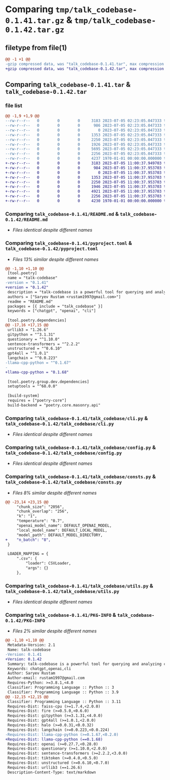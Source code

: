 # Comparing `tmp/talk_codebase-0.1.41.tar.gz` & `tmp/talk_codebase-0.1.42.tar.gz`

## filetype from file(1)

```diff
@@ -1 +1 @@
-gzip compressed data, was "talk_codebase-0.1.41.tar", max compression
+gzip compressed data, was "talk_codebase-0.1.42.tar", max compression
```

## Comparing `talk_codebase-0.1.41.tar` & `talk_codebase-0.1.42.tar`

### file list

```diff
@@ -1,9 +1,9 @@
--rw-r--r--   0        0        0     3183 2023-07-05 02:23:05.047333 talk_codebase-0.1.41/README.md
--rw-r--r--   0        0        0      986 2023-07-05 02:23:05.047333 talk_codebase-0.1.41/pyproject.toml
--rw-r--r--   0        0        0        0 2023-07-05 02:23:05.047333 talk_codebase-0.1.41/talk_codebase/__init__.py
--rw-r--r--   0        0        0     1353 2023-07-05 02:23:05.047333 talk_codebase-0.1.41/talk_codebase/cli.py
--rw-r--r--   0        0        0     2250 2023-07-05 02:23:05.047333 talk_codebase-0.1.41/talk_codebase/config.py
--rw-r--r--   0        0        0     1926 2023-07-05 02:23:05.047333 talk_codebase-0.1.41/talk_codebase/consts.py
--rw-r--r--   0        0        0     5695 2023-07-05 02:23:05.047333 talk_codebase-0.1.41/talk_codebase/llm.py
--rw-r--r--   0        0        0     2256 2023-07-05 02:23:05.047333 talk_codebase-0.1.41/talk_codebase/utils.py
--rw-r--r--   0        0        0     4237 1970-01-01 00:00:00.000000 talk_codebase-0.1.41/PKG-INFO
+-rw-r--r--   0        0        0     3183 2023-07-05 11:00:37.949703 talk_codebase-0.1.42/README.md
+-rw-r--r--   0        0        0      984 2023-07-05 11:00:37.953703 talk_codebase-0.1.42/pyproject.toml
+-rw-r--r--   0        0        0        0 2023-07-05 11:00:37.953703 talk_codebase-0.1.42/talk_codebase/__init__.py
+-rw-r--r--   0        0        0     1353 2023-07-05 11:00:37.953703 talk_codebase-0.1.42/talk_codebase/cli.py
+-rw-r--r--   0        0        0     2250 2023-07-05 11:00:37.953703 talk_codebase-0.1.42/talk_codebase/config.py
+-rw-r--r--   0        0        0     1946 2023-07-05 11:00:37.953703 talk_codebase-0.1.42/talk_codebase/consts.py
+-rw-r--r--   0        0        0     4921 2023-07-05 11:00:37.953703 talk_codebase-0.1.42/talk_codebase/llm.py
+-rw-r--r--   0        0        0     2256 2023-07-05 11:00:37.953703 talk_codebase-0.1.42/talk_codebase/utils.py
+-rw-r--r--   0        0        0     4230 1970-01-01 00:00:00.000000 talk_codebase-0.1.42/PKG-INFO
```

### Comparing `talk_codebase-0.1.41/README.md` & `talk_codebase-0.1.42/README.md`

 * *Files identical despite different names*

### Comparing `talk_codebase-0.1.41/pyproject.toml` & `talk_codebase-0.1.42/pyproject.toml`

 * *Files 13% similar despite different names*

```diff
@@ -1,10 +1,10 @@
 [tool.poetry]
 name = "talk-codebase"
-version = "0.1.41"
+version = "0.1.42"
 description = "talk-codebase is a powerful tool for querying and analyzing codebases."
 authors = ["Saryev Rustam <rustam1997@gmail.com>"]
 readme = "README.md"
 packages = [{ include = "talk_codebase" }]
 keywords = ["chatgpt", "openai", "cli"]
 
 [tool.poetry.dependencies]
@@ -17,16 +17,15 @@
 urllib3 = "1.26.6"
 gitpython = "^3.1.31"
 questionary = "^1.10.0"
 sentence-transformers = "^2.2.2"
 unstructured = "^0.6.10"
 gpt4all = "^1.0.1"
 langchain = "^0.0.223"
-llama-cpp-python = "^0.1.67"
-
+llama-cpp-python = "0.1.68"
 
 [tool.poetry.group.dev.dependencies]
 setuptools = "^68.0.0"
 
 [build-system]
 requires = ["poetry-core"]
 build-backend = "poetry.core.masonry.api"
```

### Comparing `talk_codebase-0.1.41/talk_codebase/cli.py` & `talk_codebase-0.1.42/talk_codebase/cli.py`

 * *Files identical despite different names*

### Comparing `talk_codebase-0.1.41/talk_codebase/config.py` & `talk_codebase-0.1.42/talk_codebase/config.py`

 * *Files identical despite different names*

### Comparing `talk_codebase-0.1.41/talk_codebase/consts.py` & `talk_codebase-0.1.42/talk_codebase/consts.py`

 * *Files 8% similar despite different names*

```diff
@@ -23,14 +23,15 @@
     "chunk_size": "2056",
     "chunk_overlap": "256",
     "k": "1",
     "temperature": "0.7",
     "openai_model_name": DEFAULT_OPENAI_MODEL,
     "local_model_name": DEFAULT_LOCAL_MODEL,
     "model_path": DEFAULT_MODEL_DIRECTORY,
+    "n_batch": "8",
 }
 
 LOADER_MAPPING = {
     ".csv": {
         "loader": CSVLoader,
         "args": {}
     },
```

### Comparing `talk_codebase-0.1.41/talk_codebase/utils.py` & `talk_codebase-0.1.42/talk_codebase/utils.py`

 * *Files identical despite different names*

### Comparing `talk_codebase-0.1.41/PKG-INFO` & `talk_codebase-0.1.42/PKG-INFO`

 * *Files 2% similar despite different names*

```diff
@@ -1,10 +1,10 @@
 Metadata-Version: 2.1
 Name: talk-codebase
-Version: 0.1.41
+Version: 0.1.42
 Summary: talk-codebase is a powerful tool for querying and analyzing codebases.
 Keywords: chatgpt,openai,cli
 Author: Saryev Rustam
 Author-email: rustam1997@gmail.com
 Requires-Python: >=3.8.1,<4.0
 Classifier: Programming Language :: Python :: 3
 Classifier: Programming Language :: Python :: 3.9
@@ -12,15 +12,15 @@
 Classifier: Programming Language :: Python :: 3.11
 Requires-Dist: faiss-cpu (>=1.7.4,<2.0.0)
 Requires-Dist: fire (>=0.5.0,<0.6.0)
 Requires-Dist: gitpython (>=3.1.31,<4.0.0)
 Requires-Dist: gpt4all (>=1.0.1,<2.0.0)
 Requires-Dist: halo (>=0.0.31,<0.0.32)
 Requires-Dist: langchain (>=0.0.223,<0.0.224)
-Requires-Dist: llama-cpp-python (>=0.1.67,<0.2.0)
+Requires-Dist: llama-cpp-python (==0.1.68)
 Requires-Dist: openai (>=0.27.7,<0.28.0)
 Requires-Dist: questionary (>=1.10.0,<2.0.0)
 Requires-Dist: sentence-transformers (>=2.2.2,<3.0.0)
 Requires-Dist: tiktoken (>=0.4.0,<0.5.0)
 Requires-Dist: unstructured (>=0.6.10,<0.7.0)
 Requires-Dist: urllib3 (==1.26.6)
 Description-Content-Type: text/markdown
```

